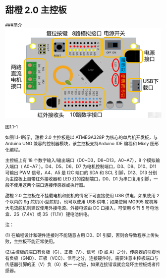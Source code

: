 # 甜橙 2.0 主控板

###简介
![](/assets/硬件124738.png)

图1.1-1

如图1.1-1所示，甜橙 2.0 主控板是以 ATMEGA328P 为核心的单片机开发板，与 Arduino UNO 兼容的控制器模块，该主控板支持Arduino IDE 编程和 Mixly 图形化编程。

主控板上有 18 个数字输入\/输出端口（D0~D3，D8~D13，A0~A7），8 个模拟输入端口（ A0~A7 ）。D4、D5、D6、D7 为电机控制端口，D3、D9、D10、D11 可输出 PWM 信号，A4、A5 是 I2C 端口的 SDA 和 SCL 引脚，D12、D13 分别为主控板上自带红外接收器和 LED 灯的控制端口，D0、D1 为串口复用引脚，一般不使用这两个端口连接传感器或执行器。

甜橙 2.0 主控板在不挂载电机和舵机的情况下可直接使用 USB 供电，如果使用 2 个以内的 9g 舵机\(小型舵机\)，也可以使用 USB 供电；如果使用 MG995 舵机等大电流舵机则建议使用外接电源。外接电源由 DC 口接入，可使用 6 节 5 号电池盒、2S（7.4V）或 3S（11.1V）锂电池供电。

注：

\(1\) 在编程设计和硬件连接时不能随意占用 D0、D1 引脚，否则会导致程序上传失败，主控板不能正常使用。

\(2\)主控板的端口有负极（G）、正极（V）、信号（D 或 A）之分，传感器的引脚也有负极（GND）、正极（VCC）、信号之分，连接硬件时，需要注意主控板端口与传感器引脚的正（V）负（G）极一 一对应，如果连接错误就会烧坏主控板或者传感器。


